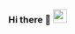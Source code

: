 ### Hi there 👋 <img src="https://media.giphy.com/media/hvRJCLFzcasrR4ia7z/giphy.gif" width="25px">

<!--
**Anmol2001/Anmol2001** is a ✨ _special_ ✨ repository because its `README.md` (this file) appears on your GitHub profile.

Here are some ideas to get you started:

- 🔭 I’m currently working on ...
- 🌱 I’m currently learning ...
- 👯 I’m looking to collaborate on ...
- 🤔 I’m looking for help with ...
- 💬 Ask me about ...
- 📫 How to reach me: ...
- 😄 Pronouns: ...
- ⚡ Fun fact: ...
-->
